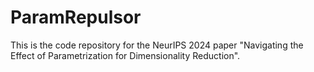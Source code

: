 # ParamRepulsor

This is the code repository for the NeurIPS 2024 paper "Navigating the Effect of Parametrization for Dimensionality Reduction".
